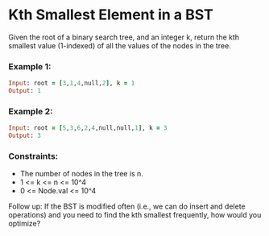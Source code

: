 # Kth Smallest Element in a BST

Given the root of a binary search tree, and an integer k, return the kth smallest value (1-indexed) of all the values of the nodes in the tree.

### Example 1:
```ruby
Input: root = [3,1,4,null,2], k = 1
Output: 1
```
### Example 2:
```ruby
Input: root = [5,3,6,2,4,null,null,1], k = 3
Output: 3
```
### Constraints:

- The number of nodes in the tree is n.
- 1 <= k <= n <= 10^4
- 0 <= Node.val <= 10^4

Follow up: If the BST is modified often (i.e., we can do insert and delete operations) and you need to find the kth smallest frequently, how would you optimize?